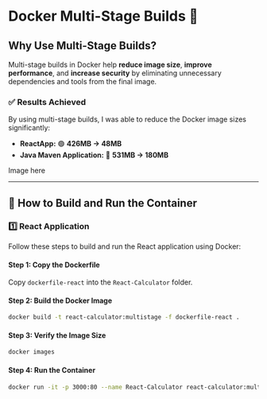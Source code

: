 # Docker Multi-Stage Builds 🚀

## Why Use Multi-Stage Builds?
Multi-stage builds in Docker help **reduce image size**, **improve performance**, and **increase security** by eliminating unnecessary dependencies and tools from the final image.

### ✅ **Results Achieved**
By using multi-stage builds, I was able to reduce the Docker image sizes significantly:

- **ReactApp:** 🟢 **426MB → 48MB**
- **Java Maven Application:** 🔵 **531MB → 180MB**

Image here

---

## 📌 How to Build and Run the Container

### **1️⃣ React Application**
Follow these steps to build and run the React application using Docker:

#### **Step 1: Copy the Dockerfile**
Copy `dockerfile-react` into the `React-Calculator` folder.

#### **Step 2: Build the Docker Image**
```bash
docker build -t react-calculator:multistage -f dockerfile-react .
```

#### **Step 3: Verify the Image Size**
```bash
docker images
```

#### **Step 4: Run the Container**
```bash
docker run -it -p 3000:80 --name React-Calculator react-calculator:multistage
```

